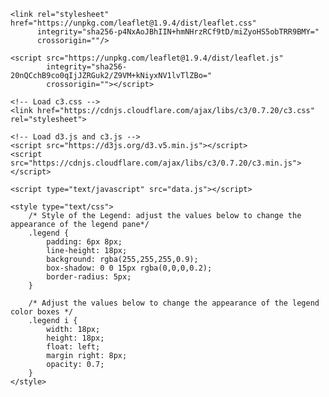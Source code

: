<!DOCTYPE html>
<html>
<head>
    <title>Lab 5</title>

    <link rel="stylesheet" href="https://unpkg.com/leaflet@1.9.4/dist/leaflet.css"
          integrity="sha256-p4NxAoJBhIIN+hmNHrzRCf9tD/miZyoHS5obTRR9BMY="
          crossorigin=""/>

    <script src="https://unpkg.com/leaflet@1.9.4/dist/leaflet.js"
            integrity="sha256-20nQCchB9co0qIjJZRGuk2/Z9VM+kNiyxNV1lvTlZBo="
            crossorigin=""></script>

    <!-- Load c3.css -->
    <link href="https://cdnjs.cloudflare.com/ajax/libs/c3/0.7.20/c3.css" rel="stylesheet">

    <!-- Load d3.js and c3.js -->
    <script src="https://d3js.org/d3.v5.min.js"></script>
    <script src="https://cdnjs.cloudflare.com/ajax/libs/c3/0.7.20/c3.min.js"></script>

    <script type="text/javascript" src="data.js"></script>

    <style type="text/css">
        /* Style of the Legend: adjust the values below to change the appearance of the legend pane*/
        .legend {
            padding: 6px 8px;
            line-height: 18px;
            background: rgba(255,255,255,0.9);
            box-shadow: 0 0 15px rgba(0,0,0,0.2);
            border-radius: 5px;
        }

        /* Adjust the values below to change the appearance of the legend color boxes */
        .legend i {
            width: 18px;
            height: 18px;
            float: left;
            margin right: 8px;
            opacity: 0.7;
        }
    </style>
</head>
<body>
<div id="map" style="height: 500px"></div>
<div id="chart"></div>

<script type="text/javascript">
    var map = L.map('map', {
        center: [41.8781, -87.6298], // Chicago coordinates
        zoom: 10
    });

    L.tileLayer('https://{s}.tile.openstreetmap.org/{z}/{x}/{y}.png', {
        maxZoom: 19,
    }).addTo(map);

    function getColor(value) {
        return value > 92582 ? '#800026':
            value > 45714 ? '#BD0026':
            value > 24804 ? '#E31A1C':
            value > 13781 ? '#FC4E2A':
            '#FD8D3C';
    }

    function style(feature) {
        return {
            fillColor: getColor(feature.properties.popden1),   // popden1 is the field name for the population density data
            weight: 2,
            opacity: 1,
            color: 'gray',
            fillOpacity: 0.9
        };
    }

    function makeChart(props) {
        c3.generate({
            bindto: '#chart',
            size: {
                height: 180,
                width: 180
            },
            title: {
                text: props.name  // Use lowercase field name here
            },
            data: {
                columns: [
                    ['white', props.white],   // Use lowercase field names here
                    ['black', props.black],
                    ['asian', props.asian],
                    ['mixed', props.mixed],
                    ['other', props.other]
                ],
                type: 'pie'
            },
            pie: {
                label: {
                    show: true
                },
                width: 30
            },
            color: {
                pattern: ["#EC7063", "#5DADE2", "#27AE60", "#F4D03F", "#E67E22"]
            }
        });
    }

    function highlightFeature(e) {
        var layer = e.target;

        // You can adjust the values below to change the highlighting styles of features on mouseover
        layer.setStyle({
            weight: 5,
            color: '#666',
            dashArray: '6', // defines the stroke dash pattern; check out the link for more: https://goo.gl/AWl5sC
            fillOpacity: 0.7
        });

        // Fix display layer problems with IE and Opera (no need to change anything)
        if (!L.Browser.ie && !L.Browser.opera) {
            layer.bringToFront();
        }

        makeChart(layer.feature.properties);
    }

    var geojson;

    function resetHighlight(e) {
        geojson.resetStyle(e.target);
    }

    // Combine the mouseover and mouseout actions (defined above)
    function onEachFeature(feature, layer) {
        layer.on({
            mouseover: highlightFeature,
            mouseout: resetHighlight,
        });
    }

    var tooltip = document.getElementById("chart"); // Get the chart element

    geojson = L.geoJson(data, {
        style: style,
        onEachFeature: onEachFeature
    }).bindTooltip(tooltip).addTo(map); // Bind the chart as a tooltip

    var legend = L.control({position: 'bottomright'});

    legend.onAdd = function (map) {
        var div = L.DomUtil.create('div', 'legend');
        var grades = [0, 13781, 24804, 45714, 92582, 456250];

        div.innerHTML = '<b>Population Density <br> 2014 <br></b>';

        // Loop through our the classes and generate a label with a color box for each interval.
        for (var i = 0; i < grades.length; i++) {
            div.innerHTML +=
                '<i style="background:' + getColor(grades[i] + 1) + '"></i>' +
                grades[i] + (grades[i + 1] ? '&ndash;' + grades[i + 1] + '<br>' : '+');
        }

        return div;
    };

    legend.addTo(map);
</script>
</body>
</html>
